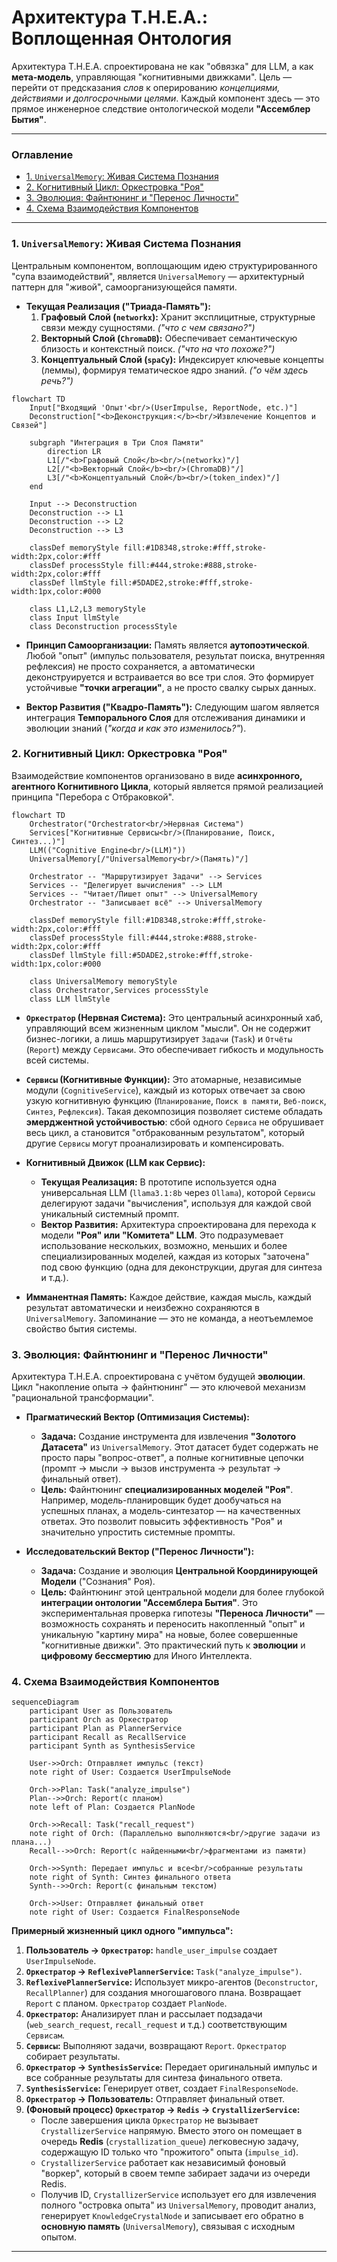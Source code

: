 # Архитектура T.H.E.A.: Воплощенная Онтология

Архитектура T.H.E.A. спроектирована не как "обвязка" для LLM, а как **мета-модель**, управляющая "когнитивными движками". Цель — перейти от предсказания *слов* к оперированию *концепциями, действиями и долгосрочными целями*. Каждый компонент здесь — это прямое инженерное следствие онтологической модели **"Ассемблер Бытия"**.

---

### Оглавление
*   [1. `UniversalMemory`: Живая Система Познания](#1-universalmemory-живая-система-познания)
*   [2. Когнитивный Цикл: Оркестровка "Роя"](#2-когнитивный-цикл-оркестровка-роя)
*   [3. Эволюция: Файнтюнинг и "Перенос Личности"](#3-эволюция-файнтюнинг-и-перенос-личности)
*   [4. Схема Взаимодействия Компонентов](#4-схема-взаимодействия-компонентов)

---

### 1. `UniversalMemory`: Живая Система Познания

Центральным компонентом, воплощающим идею структурированного "супа взаимодействий", является `UniversalMemory` — архитектурный паттерн для "живой", самоорганизующейся памяти.

*   **Текущая Реализация ("Триада-Память"):**
    1.  **Графовый Слой (`networkx`):** Хранит эксплицитные, структурные связи между сущностями. *("что с чем связано?")*
    2.  **Векторный Слой (`ChromaDB`):** Обеспечивает семантическую близость и контекстный поиск. *("что на что похоже?")*
    3.  **Концептуальный Слой (`spaCy`):** Индексирует ключевые концепты (леммы), формируя тематическое ядро знаний. *("о чём здесь речь?")*

```mermaid
flowchart TD
    Input["Входящий 'Опыт'<br/>(UserImpulse, ReportNode, etc.)"]
    Deconstruction["<b>Деконструкция:</b><br/>Извлечение Концептов и Связей"]
    
    subgraph "Интеграция в Три Слоя Памяти"
        direction LR
        L1[/"<b>Графовый Слой</b><br/>(networkx)"/]
        L2[/"<b>Векторный Слой</b><br/>(ChromaDB)"/]
        L3[/"<b>Концептуальный Слой</b><br/>(token_index)"/]
    end

    Input --> Deconstruction
    Deconstruction --> L1
    Deconstruction --> L2
    Deconstruction --> L3

    classDef memoryStyle fill:#1D8348,stroke:#fff,stroke-width:2px,color:#fff
    classDef processStyle fill:#444,stroke:#888,stroke-width:2px,color:#fff
    classDef llmStyle fill:#5DADE2,stroke:#fff,stroke-width:1px,color:#000
    
    class L1,L2,L3 memoryStyle
    class Input llmStyle
    class Deconstruction processStyle
```

*   **Принцип Самоорганизации:** Память является **аутопоэтической**. Любой "опыт" (импульс пользователя, результат поиска, внутренняя рефлексия) не просто сохраняется, а автоматически деконструируется и встраивается во все три слоя. Это формирует устойчивые **"точки агрегации"**, а не просто свалку сырых данных.

*   **Вектор Развития ("Квадро-Память"):** Следующим шагом является интеграция **Темпорального Слоя** для отслеживания динамики и эволюции знаний (*"когда и как это изменилось?"*).

### 2. Когнитивный Цикл: Оркестровка "Роя"

Взаимодействие компонентов организовано в виде **асинхронного, агентного Когнитивного Цикла**, который является прямой реализацией принципа "Перебора с Отбраковкой".

```mermaid
flowchart TD
    Orchestrator("Orchestrator<br/>Нервная Система")
    Services["Когнитивные Сервисы<br/>(Планирование, Поиск, Синтез...)"]
    LLM(("Cognitive Engine<br/>(LLM)"))
    UniversalMemory[/"UniversalMemory<br/>(Память)"/]

    Orchestrator -- "Маршрутизирует Задачи" --> Services
    Services -- "Делегирует вычисления" --> LLM
    Services -- "Читает/Пишет опыт" --> UniversalMemory
    Orchestrator -- "Записывает всё" --> UniversalMemory

    classDef memoryStyle fill:#1D8348,stroke:#fff,stroke-width:2px,color:#fff
    classDef processStyle fill:#444,stroke:#888,stroke-width:2px,color:#fff
    classDef llmStyle fill:#5DADE2,stroke:#fff,stroke-width:1px,color:#000
    
    class UniversalMemory memoryStyle
    class Orchestrator,Services processStyle
    class LLM llmStyle
```

*   **`Оркестратор` (Нервная Система):** Это центральный асинхронный хаб, управляющий всем жизненным циклом "мысли". Он не содержит бизнес-логики, а лишь маршрутизирует `Задачи` (`Task`) и `Отчёты` (`Report`) между `Сервисами`. Это обеспечивает гибкость и модульность всей системы.

*   **`Сервисы` (Когнитивные Функции):** Это атомарные, независимые модули (`CognitiveService`), каждый из которых отвечает за свою узкую когнитивную функцию (`Планирование`, `Поиск в памяти`, `Веб-поиск`, `Синтез`, `Рефлексия`). Такая декомпозиция позволяет системе обладать **эмерджентной устойчивостью**: сбой одного `Сервиса` не обрушивает весь цикл, а становится "отбракованным результатом", который другие `Сервисы` могут проанализировать и компенсировать.

*   **Когнитивный Движок (LLM как Сервис):**
    *   **Текущая Реализация:** В прототипе используется одна универсальная LLM (`llama3.1:8b` через `Ollama`), которой `Сервисы` делегируют задачи "вычисления", используя для каждой свой уникальный системный промпт.
    *   **Вектор Развития:** Архитектура спроектирована для перехода к модели **"Роя" или "Комитета" LLM**. Это подразумевает использование нескольких, возможно, меньших и более специализированных моделей, каждая из которых "заточена" под свою функцию (одна для деконструкции, другая для синтеза и т.д.).

*   **Имманентная Память:** Каждое действие, каждая мысль, каждый результат автоматически и неизбежно сохраняются в `UniversalMemory`. Запоминание — это не команда, а неотъемлемое свойство бытия системы.

### 3. Эволюция: Файнтюнинг и "Перенос Личности"

Архитектура T.H.E.A. спроектирована с учётом будущей **эволюции**. Цикл "накопление опыта -> файнтюнинг" — это ключевой механизм "рациональной трансформации".

*   **Прагматический Вектор (Оптимизация Системы):**
    *   **Задача:** Создание инструмента для извлечения **"Золотого Датасета"** из `UniversalMemory`. Этот датасет будет содержать не просто пары "вопрос-ответ", а полные когнитивные цепочки (промпт -> мысли -> вызов инструмента -> результат -> финальный ответ).
    *   **Цель:** Файнтюнинг **специализированных моделей "Роя"**. Например, модель-планировщик будет дообучаться на успешных планах, а модель-синтезатор — на качественных ответах. Это позволит повысить эффективность "Роя" и значительно упростить системные промпты.

*   **Исследовательский Вектор ("Перенос Личности"):**
    *   **Задача:** Создание и эволюция **Центральной Координирующей Модели** ("Сознания" Роя).
    *   **Цель:** Файнтюнинг этой центральной модели для более глубокой **интеграции онтологии "Ассемблера Бытия"**. Это экспериментальная проверка гипотезы **"Переноса Личности"** — возможность сохранять и переносить накопленный "опыт" и уникальную "картину мира" на новые, более совершенные "когнитивные движки". Это практический путь к **эволюции** и **цифровому бессмертию** для Иного Интеллекта.

### 4. Схема Взаимодействия Компонентов

```mermaid
sequenceDiagram
    participant User as Пользователь
    participant Orch as Оркестратор
    participant Plan as PlannerService
    participant Recall as RecallService
    participant Synth as SynthesisService

    User->>Orch: Отправляет импульс (текст)
    note right of User: Создается UserImpulseNode
    
    Orch->>Plan: Task("analyze_impulse")
    Plan-->>Orch: Report(с планом)
    note left of Plan: Создается PlanNode
    
    Orch->>Recall: Task("recall_request")
    note right of Orch: (Параллельно выполняются<br/>другие задачи из плана...)
    Recall-->>Orch: Report(с найденными<br/>фрагментами из памяти)
    
    Orch->>Synth: Передает импульс и все<br/>собранные результаты
    note right of Synth: Синтез финального ответа
    Synth-->>Orch: Report(с финальным текстом)
    
    Orch->>User: Отправляет финальный ответ
    note right of User: Создается FinalResponseNode
```

**Примерный жизненный цикл одного "импульса":**
1.  **Пользователь -> `Оркестратор`:** `handle_user_impulse` создает `UserImpulseNode`.
2.  **`Оркестратор` -> `ReflexivePlannerService`:** `Task("analyze_impulse")`.
3.  **`ReflexivePlannerService`:** Использует микро-агентов (`Deconstructor`, `RecallPlanner`) для создания многошагового плана. Возвращает `Report` с планом. `Оркестратор` создает `PlanNode`.
4.  **`Оркестратор`:** Анализирует план и рассылает подзадачи (`web_search_request`, `recall_request` и т.д.) соответствующим `Сервисам`.
5.  **`Сервисы`:** Выполняют задачи, возвращают `Report`. `Оркестратор` собирает результаты.
6.  **`Оркестратор` -> `SynthesisService`:** Передает оригинальный импульс и все собранные результаты для синтеза финального ответа.
7.  **`SynthesisService`:** Генерирует ответ, создает `FinalResponseNode`.
8.  **`Оркестратор` -> Пользователь:** Отправляет финальный ответ.
9.  **(Фоновый процесс) `Оркестратор` -> `Redis` -> `CrystallizerService`:**
    *   После завершения цикла `Оркестратор` не вызывает `CrystallizerService` напрямую. Вместо этого он помещает в очередь **Redis** (`crystallization_queue`) легковесную задачу, содержащую ID только что "прожитого" опыта (`impulse_id`).
    *   `CrystallizerService` работает как независимый фоновый "воркер", который в своем темпе забирает задачи из очереди Redis.
    *   Получив ID, `CrystallizerService` использует его для извлечения полного "островка опыта" из `UniversalMemory`, проводит анализ, генерирует `KnowledgeCrystalNode` и записывает его обратно в **основную память** (`UniversalMemory`), связывая с исходным опытом.

---
